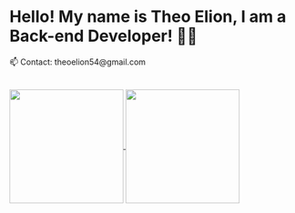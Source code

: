 

<h1>Hello! My name is Theo Elion, I am a Back-end Developer! 👨‍💻</h1>
📫 Contact: theoelion54@gmail.com
<br>
<br>
<br>
<a href="https://github.com/TheoElion">
  <img height=200 align="center" src="https://github-readme-stats.vercel.app/api?username=TheoElion&theme=tokyonight" />
</a>
<a href="https://github.com/TheoElion">
  <img height=200 align="center" src="https://github-readme-stats.vercel.app/api/top-langs?username=TheoElion&layout=compact&langs_count=8&card_width=280&theme=tokyonight" />
</a>

